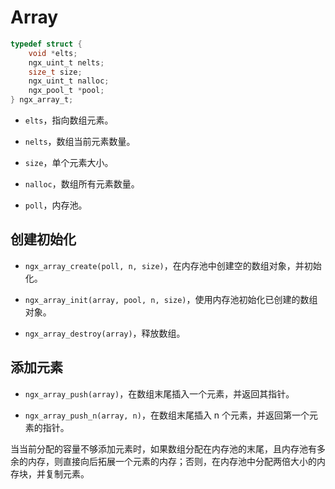 # Array

```c
typedef struct {
    void *elts;
    ngx_uint_t nelts;
    size_t size;
    ngx_uint_t nalloc;
    ngx_pool_t *pool;
} ngx_array_t;
```

- `elts`，指向数组元素。

- `nelts`，数组当前元素数量。

- `size`，单个元素大小。

- `nalloc`，数组所有元素数量。

- `poll`，内存池。

## 创建初始化

- `ngx_array_create(poll, n, size)`，在内存池中创建空的数组对象，并初始化。

- `ngx_array_init(array, pool, n, size)`，使用内存池初始化已创建的数组对象。

- `ngx_array_destroy(array)`，释放数组。

## 添加元素

- `ngx_array_push(array)`，在数组末尾插入一个元素，并返回其指针。

- `ngx_array_push_n(array, n)`，在数组末尾插入 n 个元素，并返回第一个元素的指针。

当当前分配的容量不够添加元素时，如果数组分配在内存池的末尾，且内存池有多余的内存，则直接向后拓展一个元素的内存；否则，在内存池中分配两倍大小的内存块，并复制元素。
